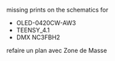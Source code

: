 missing prints on the schematics for 
* OLED-0420CW-AW3
* TEENSY_4.1
* DMX NC3FBH2 

refaire un plan avec Zone de Masse 

